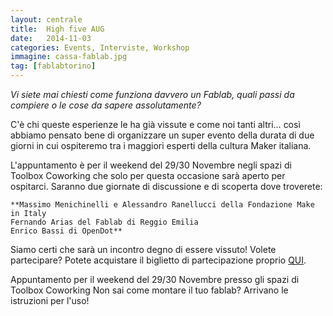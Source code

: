 ```yaml
---
layout: centrale
title:  High five AUG
date:   2014-11-03
categories: Events, Interviste, Workshop
immagine: cassa-fablab.jpg
tag: [fablabtorino]
---
```

*Vi siete mai chiesti come funziona davvero un Fablab, quali passi da compiere o le cose da sapere assolutamente?*

C'è chi queste esperienze le ha già vissute e come noi tanti altri… così abbiamo pensato bene di organizzare un super evento della durata di due giorni in cui ospiteremo tra i maggiori esperti della cultura Maker italiana.

L'appuntamento è per il weekend del 29/30 Novembre negli spazi di Toolbox Coworking che solo per questa occasione sarà aperto per ospitarci. Saranno due giornate di discussione e di scoperta dove troverete:

    **Massimo Menichinelli e Alessandro Ranellucci della Fondazione Make in Italy
    Fernando Arias del Fablab di Reggio Emilia
    Enrico Bassi di OpenDot**

Siamo certi che sarà un incontro degno di essere vissuto!
Volete partecipare? Potete acquistare il biglietto di partecipazione proprio [QUI](http://store.arduino.cc/index.php?main_page=product_info&products_code=W000002).

Appuntamento per il weekend del 29/30 Novembre presso gli spazi di Toolbox Coworking
Non sai come montare il tuo fablab? Arrivano le istruzioni per l'uso!
